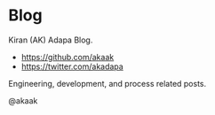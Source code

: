 # Blog

Kiran (AK) Adapa Blog.

- <https://github.com/akaak>
- <https://twitter.com/akadapa>

Engineering, development, and process related posts.

@akaak

